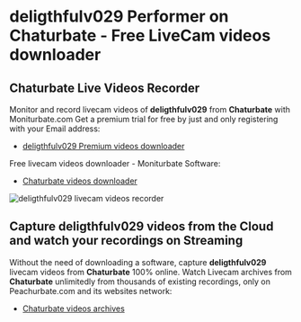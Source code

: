 # deligthfulv029 Performer on Chaturbate - Free LiveCam videos downloader

## Chaturbate Live Videos Recorder

Monitor and record livecam videos of **deligthfulv029** from **Chaturbate** with Moniturbate.com
Get a premium trial for free by just and only registering with your Email address:
* [deligthfulv029 Premium videos downloader](https://moniturbate.com/request-demo-licence-key.html)

Free livecam videos downloader - Moniturbate Software:
* [Chaturbate videos downloader](https://moniturbate.com/moniturbate-download-software.html)

![deligthfulv029 livecam videos recorder](https://peachurnet.com/templates/moniturbate-software.png)


## Capture deligthfulv029 videos from the Cloud and watch your recordings on Streaming

Without the need of downloading a software, capture **deligthfulv029** livecam videos from **Chaturbate** 100% online.
Watch Livecam archives from **Chaturbate** unlimitedly from thousands of existing recordings, only on Peachurbate.com and its websites network:
* [Chaturbate videos archives](https://peachurnet.com/)